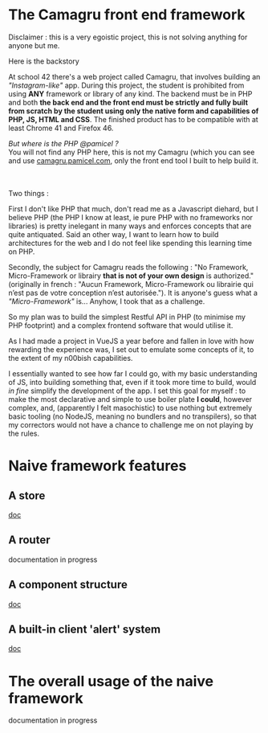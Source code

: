 # The Camagru front end framework

Disclaimer : this is a very egoistic project, this is not solving anything for anyone but me.

Here is the backstory

At school 42 there's a web project called Camagru, that involves building an _"Instagram-like"_ app. During this project, the student is prohibited from using __ANY__ framework or library of any kind. The backend must be in PHP and both __the back end and the front end must be strictly and fully built from scratch by the student using only the native form and capabilities of PHP, JS, HTML and CSS__. The finished product has to be compatible with at least Chrome 41 and Firefox 46.

_But where is the PHP @pamicel ?_<br>
You will not find any PHP here, this is not my Camagru (which you can see and use [camagru.pamicel.com](https://camagru.pamicel.com/), only the front end tool I built to help build it.

<br><br>
Two things :

First I don't like PHP that much, don't read me as a Javascript diehard, but I believe PHP (the PHP I know at least, ie pure PHP with no frameworks nor libraries) is pretty inelegant in many ways and enforces concepts that are quite antiquated. Said an other way, I want to learn how to build architectures for the web and I do not feel like spending this learning time on PHP.

Secondly, the subject for Camagru reads the following : "No Framework, Micro-Framework or librairy __that is not of your own design__ is authorized." (originally in french : "Aucun Framework, Micro-Framework ou librairie qui n’est pas de votre conception n’est autorisée."). It is anyone's guess what a _"Micro-Framework"_ is... Anyhow, I took that as a challenge.

So my plan was to build the simplest Restful API in PHP (to minimise my PHP footprint) and a complex frontend software that would utilise it.

As I had made a project in VueJS a year before and fallen in love with how rewarding the experience was, I set out to emulate some concepts of it, to the extent of my n00bish capabilities.

I essentially wanted to see how far I could go, with my basic understanding of JS, into building something that, even if it took more time to build, would _in fine_ simplify the development of the app. I set this goal for myself : to make the most declarative and simple to use boiler plate **I could**, however complex, and, (apparently I felt masochistic) to use nothing but extremely basic tooling (no NodeJS, meaning no bundlers and no transpilers), so that my correctors would not have a chance to challenge me on not playing by the rules.

# Naive framework features

## A store
[doc](doc_STORE_how-the-store-works.md)

## A router
documentation in progress

## A component structure
[doc](doc_COMPONENTS.md)

## A built-in client 'alert' system
[doc](doc_ALERTS_how-alerts-work.md)


# The overall usage of the naive framework

documentation in progress
